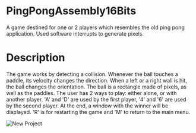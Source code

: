 # PingPongAssembly16Bits
A game destined for one or 2 players which resembles the old ping pong application. Used software interrupts to generate pixels.

# Description
The game works by detecting a collision. Whenever the ball touches a paddle, its velocity changes the direction. When a left or a right wall is hit,
the ball changes the orientation. The ball is a rectangle made of pixels, as well as the paddles. 
The user has 2 ways to play: either alone, or with another player. 'A' and 'D' are used by the first player, '4' and '6' are used by the second player.
At the end, a window with the winner will be displayed. 'R' is for restarting the game and 'M' to return to the main menu.

![New Project](https://github.com/user-attachments/assets/5f7fbf3c-7d98-4602-b6a7-34d9a73508d5)
